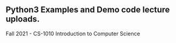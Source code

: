 Python3 Examples and Demo code lecture uploads.
-

Fall 2021 - CS-1010 Introduction to Computer Science
